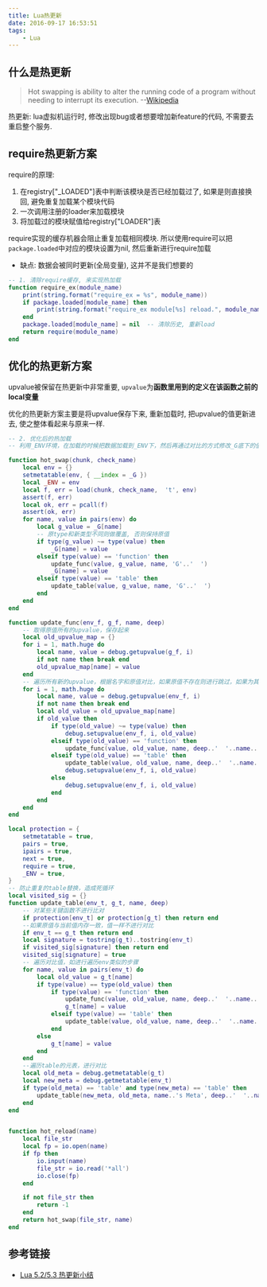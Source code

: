 ```yaml
---
title: Lua热更新
date: 2016-09-17 16:53:51
tags:
    - Lua
---
```


## 什么是热更新

> Hot swapping is ability to alter the running code of a program without needing to interrupt its execution.
                                    --[Wikipedia](https://en.wikipedia.org/wiki/Hot_swapping)

热更新: lua虚拟机运行时, 修改出现bug或者想要增加新feature的代码, 不需要去重启整个服务.

<!--more-->


## require热更新方案

require的原理:

1. 在registry["_LOADED"]表中判断该模块是否已经加载过了, 如果是则直接换回, 避免重复加载某个模块代码
2. 一次调用注册的loader来加载模块
3. 将加载过的模块赋值给registry["LOADER"]表

require实现的缓存机器会阻止重复加载相同模块. 所以使用require可以把`package.loaded`中对应的模块设置为nil, 然后重新进行require加载

- 缺点: 数据会被同时更新(全局变量), 这并不是我们想要的

```lua
-- 1. 清除require缓存, 来实现热加载
function require_ex(module_name)
    print(string.format("require_ex = %s", module_name))
    if package.loaded[module_name] then
        print(string.format("require_ex module[%s] reload.", module_name))
    end
    package.loaded[module_name] = nil  -- 清除历史, 重新load
    return require(module_name)
end
```

## 优化的热更新方案

upvalue被保留在热更新中非常重要, `upvalue`为**函数里用到的定义在该函数之前的local变量**

优化的热更新方案主要是将upvalue保存下来, 重新加载时, 把upvalue的值更新进去, 使之整体看起来与原来一样.

```lua
-- 2. 优化后的热加载
-- 利用_ENV环境，在加载的时候把数据加载到_ENV下，然后再通过对比的方式修改_G底下的值，从而实现热更新

function hot_swap(chunk, check_name)
    local env = {}
    setmetatable(env, { __index = _G })
    local _ENV = env
    local f, err = load(chunk, check_name,  't', env)
    assert(f, err)
    local ok, err = pcall(f)
    assert(ok, err)
    for name, value in pairs(env) do
        local g_value = _G[name]
        -- 原type和新类型不同则做覆盖, 否则保持原值
        if type(g_value) ~= type(value) then
            _G[name] = value
        elseif type(value) == 'function' then
            update_func(value, g_value, name, 'G'..'  ')
            _G[name] = value
        elseif type(value) == 'table' then
            update_table(value, g_value, name, 'G'..'  ')
        end
    end
end

function update_func(env_f, g_f, name, deep)
    -- 取得原值所有的upvalue，保存起来
    local old_upvalue_map = {}
    for i = 1, math.huge do
        local name, value = debug.getupvalue(g_f, i)
        if not name then break end
        old_upvalue_map[name] = value
    end
    -- 遍历所有新的upvalue，根据名字和原值对比，如果原值不存在则进行跳过，如果为其它值则进行遍历env类似的步骤
    for i = 1, math.huge do
        local name, value = debug.getupvalue(env_f, i)
        if not name then break end
        local old_value = old_upvalue_map[name]
        if old_value then
            if type(old_value) ~= type(value) then
                debug.setupvalue(env_f, i, old_value)
            elseif type(old_value) == 'function' then
                update_func(value, old_value, name, deep..'  '..name..'  ')
            elseif type(old_value) == 'table' then
                update_table(value, old_value, name, deep..'  '..name..'  ')
                debug.setupvalue(env_f, i, old_value)
            else
                debug.setupvalue(env_f, i, old_value)
            end
        end
    end
end

local protection = {
    setmetatable = true,
    pairs = true,
    ipairs = true,
    next = true,
    require = true,
    _ENV = true,
}
-- 防止重复的table替换，造成死循环
local visited_sig = {}
function update_table(env_t, g_t, name, deep)
    -- 对某些关键函数不进行比对
    if protection[env_t] or protection[g_t] then return end
    --如果原值与当前值内存一致，值一样不进行对比
    if env_t == g_t then return end
    local signature = tostring(g_t)..tostring(env_t)
    if visited_sig[signature] then return end
    visited_sig[signature] = true
    -- 遍历对比值，如进行遍历env类似的步骤
    for name, value in pairs(env_t) do
        local old_value = g_t[name]
        if type(value) == type(old_value) then
            if type(value) == 'function' then
                update_func(value, old_value, name, deep..'  '..name..'  ')
                g_t[name] = value
            elseif type(value) == 'table' then
                update_table(value, old_value, name, deep..'  '..name..'  ')
            end
        else
            g_t[name] = value
        end
    end
    --遍历table的元表，进行对比
    local old_meta = debug.getmetatable(g_t)
    local new_meta = debug.getmetatable(env_t)
    if type(old_meta) == 'table' and type(new_meta) == 'table' then
        update_table(new_meta, old_meta, name..'s Meta', deep..'  '..name..'s Meta'..'  ' )
    end
end


function hot_reload(name)
    local file_str
    local fp = io.open(name)
    if fp then
        io.input(name)
        file_str = io.read('*all')
        io.close(fp)
    end

    if not file_str then
        return -1
    end
    return hot_swap(file_str, name)
end
```


## 参考链接

- [Lua 5.2/5.3 热更新小结](http://www.jianshu.com/p/4fca228240c0)
